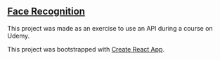 ## [Face Recognition](https://jakeebro.github.io/facerecognition/)

This project was made as an exercise to use an API during a course on Udemy.

This project was bootstrapped with [Create React App](https://github.com/facebook/create-react-app).
